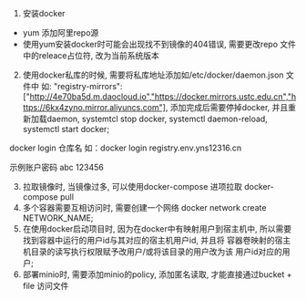 1. 安装docker
  - yum 添加阿里repo源
  - 使用yum安装docker时可能会出现找不到镜像的404错误, 需要更改repo 文件中的releace占位符, 改为当前系统版本
2. 使用docker私库的时候, 需要将私库地址添加如/etc/docker/daemon.json 文件中
如: "registry-mirrors": ["http://4e70ba5d.m.daocloud.io","https://docker.mirrors.ustc.edu.cn","https://6kx4zyno.mirror.aliyuncs.com"],
添加完成后需要停掉docker, 并且重新加载daemon,  systemtcl stop docker, systemctl daemon-reload, systemctl start docker;

docker login 仓库名
如：docker login registry.env.yns12316.cn

示例账户密码
abc
123456

3. 拉取镜像时, 当镜像过多, 可以使用docker-compose 进项拉取 docker-compose pull
4. 多个容器需要互相访问时, 需要创建一个网络 docker network create NETWORK_NAME;
5. 在使用docker启动项目时, 因为在docker中有映射用户到宿主机中, 所以需要找到容器中运行的用户id与其对应的宿主机用户id, 并且将
   容器卷映射的宿主机目录的读写执行权限赋予改用户/或将该目录的用户改为该 用户id对应的用户;
6. 部署minio时, 需要添加minio的policy, 添加匿名读取, 才能直接通过bucket + file 访问文件
